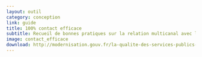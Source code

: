 ```yaml
---
layout: outil
category: conception
link: guide
title: 100% contact efficace
subtitle: Recueil de bonnes pratiques sur la relation multicanal avec les usagers
image: contact_efficace
download: http://modernisation.gouv.fr/la-qualite-des-services-publics-sameliore/en-fixant-des-referentiels/100-contacts-efficaces-innover-dans-la-relation-usager
---
```


